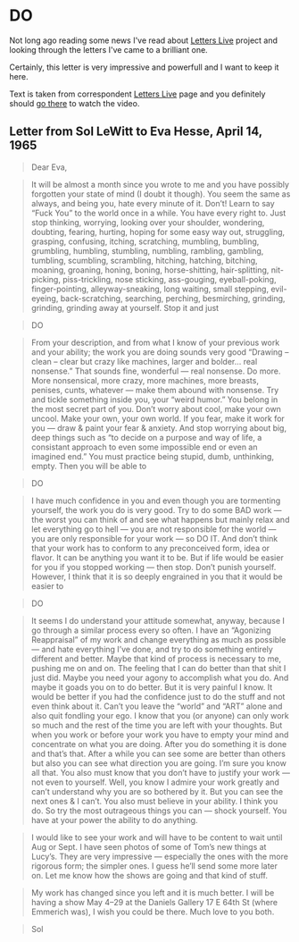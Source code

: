 # DO

Not long ago reading some news I've read about [Letters Live][letterslive]
project and looking through the letters I've came to a brilliant one.

Certainly, this letter is very impressive and powerfull and I want to keep it
here.

Text is taken from correspondent [Letters Live][letterslive] page and you
definitely should [go there][do] to watch the video.

## Letter from Sol LeWitt to Eva Hesse, April 14, 1965

> Dear Eva,

> It will be almost a month since you wrote to me and you have possibly 
  forgotten your state of mind (I doubt it though). 
  You seem the same as always, and being you, hate every minute of it. 
  Don’t! Learn to say “Fuck You” to the world once in a while. 
  You have every right to. Just stop thinking, worrying, looking over your 
  shoulder, wondering, doubting, fearing, hurting, 
  hoping for some easy way out, struggling, grasping, confusing, 
  itching, scratching, mumbling, bumbling, grumbling, humbling, 
  stumbling, numbling, rambling, gambling, tumbling, scumbling, 
  scrambling, hitching, hatching, bitching, moaning, groaning, 
  honing, boning, horse-shitting, hair-splitting, nit-picking, 
  piss-trickling, nose sticking, ass-gouging, eyeball-poking, 
  finger-pointing, alleyway-sneaking, long waiting, small stepping, 
  evil-eyeing, back-scratching, searching, perching, besmirching, 
  grinding, grinding, grinding away at yourself. Stop it and just

> DO

> From your description, and from what I know of your previous work 
  and your ability; the work you are doing sounds very good 
  “Drawing – clean – clear but crazy like machines, 
  larger and bolder… real nonsense.” 
  That sounds fine, wonderful — real nonsense. 
  Do more. More nonsensical, more crazy, more machines, more breasts, 
  penises, cunts, whatever — make them abound with nonsense. 
  Try and tickle something inside you, your “weird humor.” 
  You belong in the most secret part of you. 
  Don’t worry about cool, make your own uncool. 
  Make your own, your own world. 
  If you fear, make it work for you — draw & paint your fear & anxiety. 
  And stop worrying about big, deep things such as 
  “to decide on a purpose and way of life, a consistant approach 
  to even some impossible end or even an imagined end.” 
  You must practice being stupid, dumb, unthinking, empty. 
  Then you will be able to

> DO

> I have much confidence in you and even though you are tormenting yourself, 
  the work you do is very good. Try to do some BAD work — 
  the worst you can think of and see what happens but mainly relax 
  and let everything go to hell — 
  you are not responsible for the world — 
  you are only responsible for your work — so DO IT. 
  And don’t think that your work has to conform to any preconceived 
  form, idea or flavor. 
  It can be anything you want it to be. 
  But if life would be easier for you if you stopped working — then stop. 
  Don’t punish yourself. 
  However, I think that it is so deeply engrained in you that 
  it would be easier to

> DO

> It seems I do understand your attitude somewhat, anyway, 
  because I go through a similar process every so often. 
  I have an “Agonizing Reappraisal” of my work and change 
  everything as much as possible — and hate everything I’ve done, 
  and try to do something entirely different and better. 
  Maybe that kind of process is necessary to me, pushing me on and on. 
  The feeling that I can do better than that shit I just did. 
  Maybe you need your agony to accomplish what you do. 
  And maybe it goads you on to do better. 
  But it is very painful I know. 
  It would be better if you had the confidence just to do the stuff 
  and not even think about it. 
  Can’t you leave the “world” and “ART” alone and also quit fondling your ego. 
  I know that you (or anyone) can only work so much 
  and the rest of the time you are left with your thoughts. 
  But when you work or before your work you have to empty 
  your mind and concentrate on what you are doing. 
  After you do something it is done and that’s that. 
  After a while you can see some are better than others 
  but also you can see what direction you are going. 
  I’m sure you know all that. 
  You also must know that you don’t have to justify your work — 
  not even to yourself. 
  Well, you know I admire your work greatly and can’t understand 
  why you are so bothered by it. But you can see the next ones & I can’t. 
  You also must believe in your ability. 
  I think you do. 
  So try the most outrageous things you can — shock yourself. 
  You have at your power the ability to do anything.

> I would like to see your work and will have to be content to wait 
  until Aug or Sept. 
  I have seen photos of some of Tom’s new things at Lucy’s. 
  They are very impressive — especially the ones with the more rigorous form; 
  the simpler ones. I guess he’ll send some more later on. 
  Let me know how the shows are going and that kind of stuff.

> My work has changed since you left and it is much better. 
  I will be having a show May 4–29 
  at the Daniels Gallery 17 E 64th St (where Emmerich was), 
  I wish you could be there. 
  Much love to you both.

> Sol


[letterslive]: http://letterslive.com/
[do]: http://letterslive.com/letter/do/
